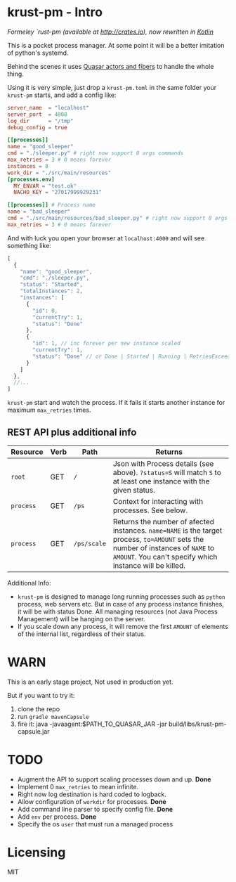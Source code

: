 krust-pm - Intro
=======

*Formeley `rust-pm (available at http://crates.io), now rewritten in [Kotlin](kotlinlang.org)*

This is a pocket process manager. At some point it will be a better imitation of python's systemd.

Behind the scenes it uses [Quasar actors and fibers](http://docs.paralleluniverse.co/quasar/) to handle the whole thing.

Using it is very simple, just drop a `krust-pm.toml` in the same folder your
`krust-pm` starts, and add a config like:

```toml
server_name  = "localhost"
server_port  = 4000
log_dir      = "/tmp"
debug_config = true

[[processes]]
name = "good_sleeper"
cmd = "./sleeper.py" # right now support 0 args commands
max_retries = 3 # 0 means forever
instances = 8
work_dir = "./src/main/resources"
[processes.env]
  MY_ENVAR = "test.ok"
  NACHO_KEY = "27017999929231"

[[processes]] # Process name
name = "bad_sleeper"
cmd = "./src/main/resources/bad_sleeper.py" # right now support 0 args commands
max_retries = 3 # 0 means forever
```

And with luck you open your browser at `localhost:4000` and will see something like:

```javascript
[
  {
    "name": "good_sleeper",
    "cmd": "./sleeper.py",
    "status": "Started",
    "totalInstances": 2,
    "instances": [
      {
        "id": 0,
        "currentTry": 1,
        "status": "Done"
      },
      {
        "id": 1, // inc forever per new instance scaled
        "currentTry": 1,
        "status": "Done" // or Done | Started | Running | RetriesExceeded
      }
    ]
  },
  //...
]

```

`krust-pm` start and watch the process. If it fails it starts another instance for maximum `max_retries` times.

REST API plus additional info
---

Resource  | Verb | Path | Returns
--------- | ---- | ---- | --------
`root`    | GET  | `/`    | Json with Process details (see above). `?status=S` will match `S` to at least one instance with the given status.
`process` | GET  | `/ps` | Context for interacting with processes. See below.
`process`  | GET | `/ps/scale` | Returns the number of afected instances. `name=NAME` is the target process, `to=AMOUNT` sets the number of instances of `NAME` to `AMOUNT`. You can't specify which instance will be killed.

Additional Info:
   - `krust-pm` is designed to manage long running processes such as `python` process, web servers etc. But in case of any process instance finishes, it will be with status Done. All managing resources (not Java Process Management) will be hanging on the server.
   - If you scale down any process, it will remove the first `AMOUNT` of elements of the internal list, regardless of their status.


WARN
====

This is an early stage project, Not used in production yet.

But if you want to try it:

   1. clone the repo
   2. run `gradle mavenCapsule`
   3. fire it: java -javaagent:$PATH_TO_QUASAR_JAR -jar build/libs/krust-pm-capsule.jar 


TODO
====

   - Augment the API to support scaling processes down and up. **Done**
   - Implement 0 `max_retries` to mean infinite.
   - Right now log destination is hard coded to logback.
   - Allow configuration of `workdir` for processes. **Done**
   - Add command line parser to specify config file. **Done**
   - Add `env` per process. **Done**
   - Specify the os `user` that must run a managed process

Licensing
===
MIT
